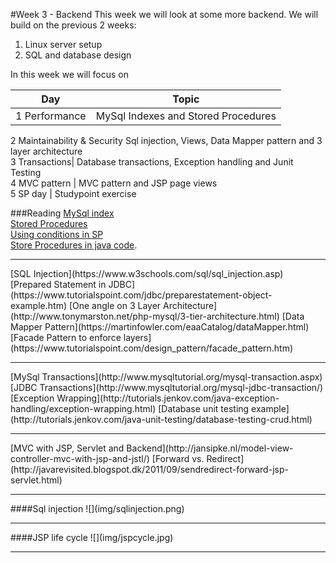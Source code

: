#Week 3 - Backend
This week we will look at some more backend. We will build on the previous 2 weeks:
1. Linux server setup
2. SQL and database design

In this week we will focus on  

**Day** | **Topic**  
---|---  
1 Performance | MySql Indexes and Stored Procedures  
2 Maintainability & Security Sql injection, Views, Data Mapper pattern and 3 layer architecture  
3 Transactions| Database transactions, Exception handling and Junit Testing  
4 MVC pattern | MVC pattern and JSP page views  
5 SP day | Studypoint exercise  

###Reading
[MySql index](https://blog.viaduct.io/mysql-indexes-primer/)  
[Stored Procedures](https://www.martinfowler.com/articles/dblogic.html)  
[Using conditions in SP](http://www.mysqltutorial.org/mysql-if-statement/)  
[Store Procedures in java code](https://docs.oracle.com/javase/tutorial/jdbc/basics/storedprocedures.html).
<hr>
[SQL Injection](https://www.w3schools.com/sql/sql_injection.asp)
[Prepared Statement in JDBC](https://www.tutorialspoint.com/jdbc/preparestatement-object-example.htm)  
[One angle on 3 Layer Architecture](http://www.tonymarston.net/php-mysql/3-tier-architecture.html)  
[Data Mapper Pattern](https://martinfowler.com/eaaCatalog/dataMapper.html)
[Facade Pattern to enforce layers](https://www.tutorialspoint.com/design_pattern/facade_pattern.htm)  
<hr>
[MySql Transactions](http://www.mysqltutorial.org/mysql-transaction.aspx)  
[JDBC Transactions](http://www.mysqltutorial.org/mysql-jdbc-transaction/)
[Exception Wrapping](http://tutorials.jenkov.com/java-exception-handling/exception-wrapping.html)  
[Database unit testing example](http://tutorials.jenkov.com/java-unit-testing/database-testing-crud.html)  
<hr>
[MVC with JSP, Servlet and Backend](http://jansipke.nl/model-view-controller-mvc-with-jsp-and-jstl/)  
[Forward vs. Redirect](http://javarevisited.blogspot.dk/2011/09/sendredirect-forward-jsp-servlet.html)  
<hr>
####Sql injection  
![](img/sqlinjection.png)  
<hr>
####JSP life cycle
![](img/jspcycle.jpg)
<hr>


  

